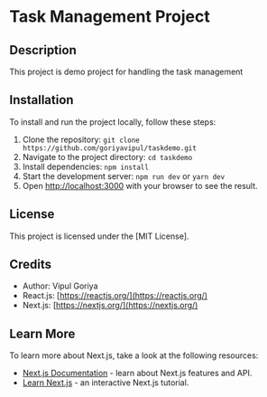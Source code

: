 # Task Management Project 

## Description
This project is demo project for handling the task management

## Installation
To install and run the project locally, follow these steps:
1. Clone the repository: `git clone https://github.com/goriyavipul/taskdemo.git`
2. Navigate to the project directory: `cd taskdemo`
3. Install dependencies: `npm install`
4. Start the development server: `npm run dev` or `yarn dev`
5. Open [http://localhost:3000](http://localhost:3000) with your browser to see the result.


## License
This project is licensed under the [MIT License].

## Credits
- Author: Vipul Goriya
- React.js: [https://reactjs.org/](https://reactjs.org/)
- Next.js: [https://nextjs.org/](https://nextjs.org/)

## Learn More

To learn more about Next.js, take a look at the following resources:

- [Next.js Documentation](https://nextjs.org/docs) - learn about Next.js features and API.
- [Learn Next.js](https://nextjs.org/learn) - an interactive Next.js tutorial.